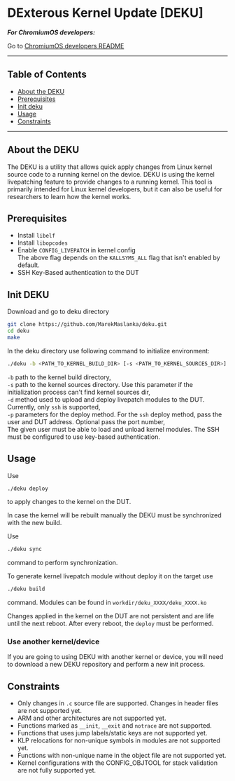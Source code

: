 # DExterous Kernel Update [DEKU]

_**For ChromiumOS developers:**_

Go to [ChromiumOS developers README](README_CHROMIUMOS.md)
***

## Table of Contents
- [About the DEKU](#about)
- [Prerequisites](#prerequisites)
- [Init deku](#init)
- [Usage](#usage)
- [Constraints](#constraints)

---

<a name="about"></a>
## About the DEKU
The DEKU is a utility that allows quick apply changes from Linux kernel source code to a running kernel on the device. DEKU is using the kernel livepatching feature to provide changes to a running kernel. This tool is primarily intended for Linux kernel developers, but it can also be useful for researchers to learn how the kernel works.
<a name="prerequisites"></a>
## Prerequisites
 - Install `libelf`
 - Install `libopcodes`
 - Enable `CONFIG_LIVEPATCH` in kernel config  
 The above flag depends on the `KALLSYMS_ALL` flag that isn't enabled by default.
 - SSH Key-Based authentication to the DUT

<a name="init"></a>
## Init DEKU
Download and go to deku directory
```bash
git clone https://github.com/MarekMaslanka/deku.git
cd deku
make
```

In the deku directory use following command to initialize environment:
```bash
./deku -b <PATH_TO_KERNEL_BUILD_DIR> [-s <PATH_TO_KERNEL_SOURCES_DIR>] -d ssh -p <USER@DUT_ADDRESS[:PORT]> init
```
`-b` path to the kernel build directory,  
`-s` path to the kernel sources directory. Use this parameter if the initialization process can't find kernel sources dir,  
`-d` method used to upload and deploy livepatch modules to the DUT. Currently, only `ssh` is supported,  
`-p` parameters for the deploy method. For the `ssh` deploy method, pass the user and DUT address. Optional pass the port number,  
The given user must be able to load and unload kernel modules. The SSH must be configured to use key-based authentication.

<a name="usage"></a>
## Usage
Use
```bash
./deku deploy
```
to apply changes to the kernel on the DUT.

In case the kernel will be rebuilt manually the DEKU must be synchronized with the new build.

Use
```bash
./deku sync
```
command to perform synchronization.

To generate kernel livepatch module without deploy it on the target use
```bash
./deku build
```
command. Modules can be found in `workdir/deku_XXXX/deku_XXXX.ko`

Changes applied in the kernel on the DUT are not persistent and are life until the next reboot. After every reboot, the `deploy` must be performed.

### Use another kernel/device
If you are going to using DEKU with another kernel or device, you will need to download a new DEKU repository and perform a new init process.

<a name="rest_of_readme"></a>

<a name="constraints"></a>
## Constraints
 - Only changes in `.c` source file are supported. Changes in header files are not supported yet.
 - ARM and other architectures are not supported yet.
 - Functions marked as `__init`, `__exit` and `notrace` are not supported.
 - Functions that uses jump labels/static keys are not supported yet.
 - KLP relocations for non-unique symbols in modules are not supported yet.
 - Functions with non-unique name in the object file are not supported yet.
 - Kernel configurations with the CONFIG_OBJTOOL for stack validation are not fully supported yet.
